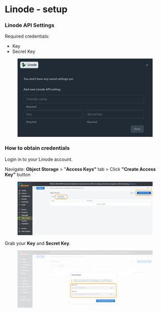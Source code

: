 # Linode - setup

### Linode API Settings

Required credentials:

* Key
* Secret Key

<figure><img src="../../../.gitbook/assets/Linode.jpg" alt=""><figcaption></figcaption></figure>

### How to obtain credentials

Login in to your Linode account.

Navigate: **Object Storage** > "**Access Keys"** tab > Click **"Create Access Key"** button

<figure><img src="../../../.gitbook/assets/Linode 1.jpg" alt=""><figcaption></figcaption></figure>

Grab your **Key** and **Secret Key**.

<figure><img src="../../../.gitbook/assets/Linode 2.jpg" alt=""><figcaption></figcaption></figure>
